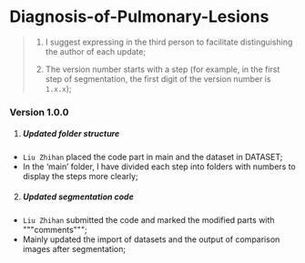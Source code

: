# Diagnosis-of-Pulmonary-Lesions

> 1. I suggest expressing in the third person to facilitate distinguishing the author of each update;
>
> 2. The version number starts with a step (for example, in the first step of segmentation, the first digit of the version number is `1.x.x`);

### Version 1.0.0

1. ##### Updated folder structure

  - `Liu Zhihan` placed the code part in main and the dataset in DATASET;
  - In the ‘main’ folder, I have divided each step into folders with numbers to display the steps more clearly;
2. ##### Updated segmentation code

  - `Liu Zhihan` submitted the code and marked the modified parts with """comments""";
  - Mainly updated the import of datasets and the output of comparison images after segmentation;

